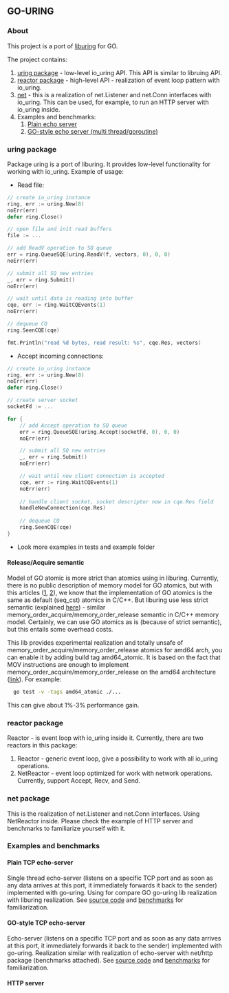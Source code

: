 ## GO-URING

### About
This project is a port of [liburing](https://github.com/axboe/liburing) for GO.

The project contains:
1. [uring package](#uring-package) - low-level io_uring API. This API is similar to libruing API.
2. [reactor package](#reactor-package) - high-level API - realization of event loop pattern with io_uring.
3. [net](#net-package) - this is a realization of net.Listener and net.Conn interfaces with io_uring. This can be used, for example, to run an HTTP server with io_uring inside.
4. Examples and benchmarks:
   1. [Plain echo server](#plain-tcp-echo-server)
   2. [GO-style echo server (multi thread/goroutine)](#tcp-echo-server)
### uring package

Package uring is a port of liburing. It provides low-level functionality for working with io_uring.
Example of usage:

- Read file:
```GO
// create io_uring instance
ring, err := uring.New(8)
noErr(err)
defer ring.Close()

// open file and init read buffers
file := ... 

// add ReadV operation to SQ queue
err = ring.QueueSQE(uring.ReadV(f, vectors, 0), 0, 0)
noErr(err)

// submit all SQ new entries
_, err = ring.Submit()
noErr(err)

// wait until data is reading into buffer
cqe, err := ring.WaitCQEvents(1)
noErr(err)

// dequeue CQ
ring.SeenCQE(cqe)

fmt.Println("read %d bytes, read result: %s", cqe.Res, vectors)
```

- Accept incoming connections:
```GO
// create io_uring instance
ring, err := uring.New(8)
noErr(err)
defer ring.Close()

// create server socket
socketFd := ...

for {
    // add Accept operation to SQ queue
    err = ring.QueueSQE(uring.Accept(socketFd, 0), 0, 0)
    noErr(err)

    // submit all SQ new entries
    _, err = ring.Submit()
    noErr(err)

    // wait until new client connection is accepted
    cqe, err := ring.WaitCQEvents(1)
    noErr(err)
    
    // handle client socket, socket descriptor now in cqe.Res field
    handleNewConnection(cqe.Res)
    
    // dequeue CQ
    ring.SeenCQE(cqe)
}
```

- Look more examples in tests and example folder

#### Release/Acquire semantic

Model of GO atomic is more strict than atomics using in liburing. Currently, there is no public description of memory model for GO atomics, 
but with this articles ([1](https://research.swtch.com/gomm), [2](https://github.com/golang/go/issues/5045)), we know that the implementation of GO atomics is the same as default (seq_cst) atomics in C/C++. 
But liburing use less strict semantic (explained [here](https://kernel.dk/io_uring.pdf)) - similar memory_order_acquire/memory_order_release semantic in C/C++ memory model. Certainly, we can use
GO atomics as is (because of strict semantic), but this entails some overhead costs.

This lib provides experimental realization and totally unsafe of memory_order_acquire/memory_order_release atomics for amd64 arch, you can enable it
by adding build tag amd64_atomic. It is based on the fact that MOV instructions are enough to implement memory_order_acquire/memory_order_release on the amd64 architecture ([link](https://www.cl.cam.ac.uk/~pes20/cpp/cpp0xmappings.html)). For example:

```sh
  go test -v -tags amd64_atomic ./...
```

This can give about 1%-3% performance gain.

### reactor package 

Reactor - is event loop with io_uring inside it. Currently, there are two reactors in this package:
1. Reactor - generic event loop, give a possibility to work with all io_uring operations.
2. NetReactor - event loop optimized for work with network operations. Currently, support Accept, Recv, and Send.

### net package

This is the realization of net.Listener and net.Conn interfaces. Using NetReactor inside. Please check the example of HTTP server and benchmarks to familiarize yourself with it.

### Examples and benchmarks

#### Plain TCP echo-server

Single thread echo-server (listens on a specific TCP port and as soon as any data arrives at this port, it immediately forwards it back to the sender) implemented with go-uring. 
Using for compare GO go-uring lib realization with liburing realization.
See [source code](https://github.com/godzie44/go-uring/blob/master/example/echo-server/main.go) and [benchmarks](https://github.com/godzie44/go-uring/blob/master/example/echo-server/benchmark.md) for familiarization.

#### GO-style TCP echo-server

Echo-server (listens on a specific TCP port and as soon as any data arrives at this port, it immediately forwards it back to the sender) implemented with go-uring. 
Realization similar with realization of echo-server with net/http package (benchmarks attached).
See [source code](https://github.com/godzie44/go-uring/blob/master/example/echo-server/main.go) and [benchmarks](https://github.com/godzie44/go-uring/blob/master/example/echo-server/benchmark.md) for familiarization.

#### HTTP server